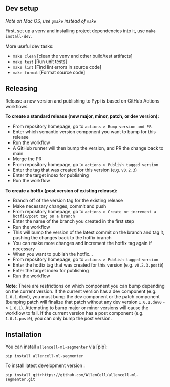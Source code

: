 ## Dev setup

_Note on Mac OS, use `gmake` instead of `make`_

First, set up a venv and installing project dependencies into it, use `make install-dev`.

More useful dev tasks:

- `make clean` [clean the venv and other build/test artifacts]
- `make test` [Run unit tests]
- `make lint` [Find lint errors in source code]
- `make format` [Format source code]

## Releasing

Release a new version and publishing to Pypi is based on GitHub Actions workflows.

**To create a standard release (new major, minor, patch, or dev version):**

- From repository homepage, go to `actions > Bump version and PR`
- Enter which semantic version component you want to bump for this release
- Run the workflow
- A GitHub runner will then bump the version, and PR the change back to main
- Merge the PR
- From repository homepage, go to `actions > Publish tagged version`
- Enter the tag that was created for this version (e.g. `v0.2.3`) 
- Enter the target index for publishing
- Run the workflow

**To create a hotfix (post version of existing release):**

- Branch off of the version tag for the existing release
- Make necessary changes, commit and push
- From repository homepage, go to `actions > Create or increment a hotfix/post tag on a branch`
- Enter the name of the branch you created in the first step
- Run the workflow
- This will bump the version of the latest commit on the branch and tag it, pushing the changes back to the hotfix branch
- You can make more changes and increment the hotfix tag again if necessary
- When you want to publish the hotfix...
- From repository homepage, go to `actions > Publish tagged version`
- Enter the hotfix tag that was created for this version (e.g. `v0.2.3.post0`) 
- Enter the target index for publishing
- Run the workflow

**Note**: There are restrictions on which component you can bump depending on the current version.
If the current version has a dev component (e.g. `1.0.1.dev0`), you must bump the dev component or the patch component
(bumping patch will finalize that patch without any dev version `1.0.1.dev0` -> `1.0.1`). Attempting to bump
major or minor versions will cause the workflow to fail. If the current version has a post component (e.g. `1.0.1.post0`),
you can only bump the post version.

## Installation

You can install `allencell-ml-segmenter` via [pip]:

    pip install allencell-ml-segmenter

To install latest development version :

    pip install git+https://github.com/AllenCell/allencell-ml-segmenter.git